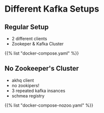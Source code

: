 <!-- menu: Local Testing -->
# Different Kafka Setups

## Regular Setup

- 2 different clients
- Zookeper & Kafka Cluster

{{% list "docker-compose.yaml" %}}

## No Zookeeper's Cluster

- akhq client
- no zookipers!
- 3 repeated kafka insances
- schmea registry

{{% list "docker-compose-nozoo.yaml" %}}
